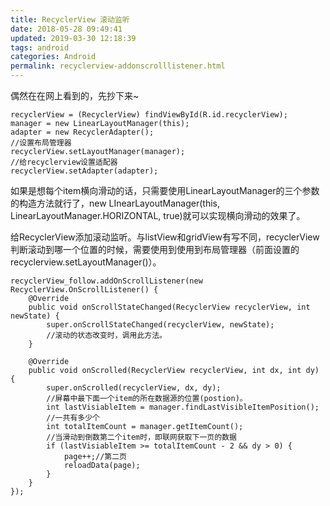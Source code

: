 ```yaml
---
title: RecyclerView 滚动监听
date: 2018-05-28 09:49:41
updated: 2019-03-30 12:18:39
tags: android
categories: Android
permalink: recyclerview-addonscrolllistener.html
---
```

偶然在在网上看到的，先抄下来~

```
recyclerView = (RecyclerView) findViewById(R.id.recyclerView);
manager = new LinearLayoutManager(this);
adapter = new RecyclerAdapter();
//设置布局管理器
recyclerView.setLayoutManager(manager);
//给recyclerview设置适配器
recyclerView.setAdapter(adapter);
```

如果是想每个item横向滑动的话，只需要使用LinearLayoutManager的三个参数的构造方法就行了，new LInearLayoutManager(this, LinearLayoutManager.HORIZONTAL, true)就可以实现横向滑动的效果了。

给RecyclerView添加滚动监听。与listView和gridView有写不同，recyclerView判断滚动到哪一个位置的时候，需要使用到使用到布局管理器（前面设置的recyclerview.setLayoutManager()）。

```
recyclerView_follow.addOnScrollListener(new RecyclerView.OnScrollListener() {
    @Override
    public void onScrollStateChanged(RecyclerView recyclerView, int newState) {
        super.onScrollStateChanged(recyclerView, newState);
        //滚动的状态改变时，调用此方法。
    }
 
    @Override
    public void onScrolled(RecyclerView recyclerView, int dx, int dy) {
        super.onScrolled(recyclerView, dx, dy);
        //屏幕中最下面一个item的所在数据源的位置(postion)。
        int lastVisiableItem = manager.findLastVisibleItemPosition();
        //一共有多少个
        int totalItemCount = manager.getItemCount();
        //当滑动到倒数第二个item时，即联网获取下一页的数据
        if (lastVisiableItem >= totalItemCount - 2 && dy > 0) {
            page++;//第二页
            reloadData(page);
        }
    }
});
```